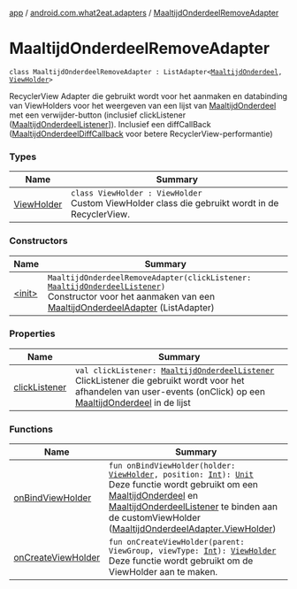 [app](../../index.md) / [android.com.what2eat.adapters](../index.md) / [MaaltijdOnderdeelRemoveAdapter](./index.md)

# MaaltijdOnderdeelRemoveAdapter

`class MaaltijdOnderdeelRemoveAdapter : ListAdapter<`[`MaaltijdOnderdeel`](../../android.com.what2eat.model/-maaltijd-onderdeel/index.md)`, `[`ViewHolder`](-view-holder/index.md)`>`

RecyclerView Adapter die gebruikt wordt voor het aanmaken en databinding van ViewHolders voor
het weergeven van een lijst van [MaaltijdOnderdeel](../../android.com.what2eat.model/-maaltijd-onderdeel/index.md) met een verwijder-button
(inclusief clickListener ([MaaltijdOnderdeelListener](../-maaltijd-onderdeel-listener/index.md)]). Inclusief een diffCallBack
([MaaltijdOnderdeelDiffCallback](../-maaltijd-onderdeel-diff-callback/index.md) voor betere RecyclerView-performantie)

### Types

| Name | Summary |
|---|---|
| [ViewHolder](-view-holder/index.md) | `class ViewHolder : ViewHolder`<br>Custom ViewHolder class die gebruikt wordt in de RecyclerView. |

### Constructors

| Name | Summary |
|---|---|
| [&lt;init&gt;](-init-.md) | `MaaltijdOnderdeelRemoveAdapter(clickListener: `[`MaaltijdOnderdeelListener`](../-maaltijd-onderdeel-listener/index.md)`)`<br>Constructor voor het aanmaken van een [MaaltijdOnderdeelAdapter](../-maaltijd-onderdeel-adapter/index.md) (ListAdapter) |

### Properties

| Name | Summary |
|---|---|
| [clickListener](click-listener.md) | `val clickListener: `[`MaaltijdOnderdeelListener`](../-maaltijd-onderdeel-listener/index.md)<br>ClickListener die gebruikt wordt voor het afhandelen van user-events (onClick) op een [MaaltijdOnderdeel](../../android.com.what2eat.model/-maaltijd-onderdeel/index.md) in de lijst |

### Functions

| Name | Summary |
|---|---|
| [onBindViewHolder](on-bind-view-holder.md) | `fun onBindViewHolder(holder: `[`ViewHolder`](-view-holder/index.md)`, position: `[`Int`](https://kotlinlang.org/api/latest/jvm/stdlib/kotlin/-int/index.html)`): `[`Unit`](https://kotlinlang.org/api/latest/jvm/stdlib/kotlin/-unit/index.html)<br>Deze functie wordt gebruikt om een [MaaltijdOnderdeel](../../android.com.what2eat.model/-maaltijd-onderdeel/index.md) en [MaaltijdOnderdeelListener](../-maaltijd-onderdeel-listener/index.md) te binden aan de customViewHolder ([MaaltijdOnderdeelAdapter.ViewHolder](../-maaltijd-onderdeel-adapter/-view-holder/index.md)) |
| [onCreateViewHolder](on-create-view-holder.md) | `fun onCreateViewHolder(parent: ViewGroup, viewType: `[`Int`](https://kotlinlang.org/api/latest/jvm/stdlib/kotlin/-int/index.html)`): `[`ViewHolder`](-view-holder/index.md)<br>Deze functie wordt gebruikt om de ViewHolder aan te maken. |

